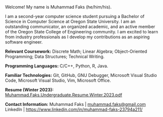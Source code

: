 Welcome! My name is Muhammad Faks (he/him/his).

I am a second-year computer science student pursuing a Bachelor of Science in Computer Science at Oregon State University. I am an outstanding communicator, an organized academic, and an active member of the Oregon State College of Engineering community. I am excited to learn from industry professionals as I develop my contributions as an aspiring software engineer.

**Relevant Coursework:** Discrete Math; Linear Algebra; Object-Oriented Programming; Data Structures; Technical Writing. 

**Programming Languages:** C/C++, Python, R, Java. 

**Familiar Technologies:** Git, GitHub, GNU Debugger, Microsoft Visual Studio Code, Microsoft Visual Studio, Vim, Microsoft Office. 

**Resume (Winter 2023):**
[Muhammad.Faks.Undergraduate.Resume.Winter.2023.pdf](https://github.com/mfaks/mfaks/files/10528516/Muhammad.Faks.Undergraduate.Resume.Winter.2023.pdf)

**Contact Information:**
Muhammad Faks | muhammad.faks@gmail.com
LinkedIn | https://www.linkedin.com/in/muhammad-faks-23794a211/
